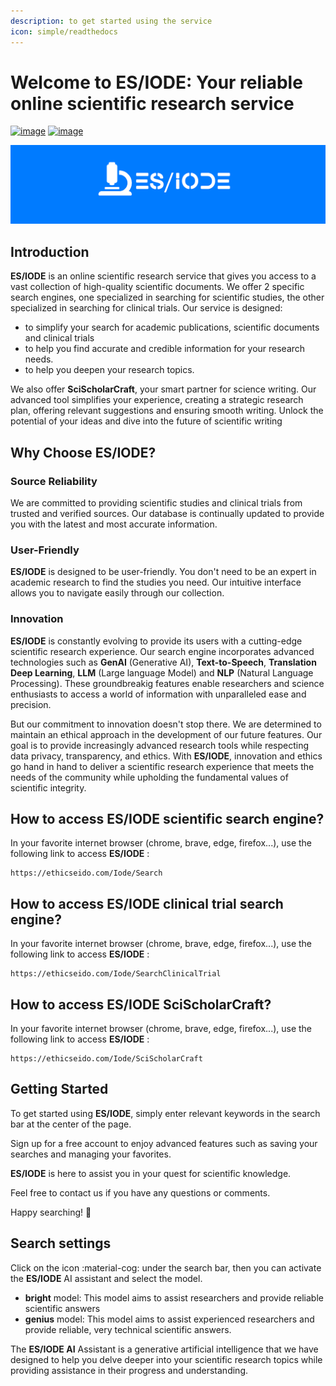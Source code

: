 ```yaml
---
description: to get started using the service
icon: simple/readthedocs
---
```

# Welcome to ES/IODE: Your reliable online scientific research service

[![image](https://img.shields.io/badge/version-3.1-blue)](changelog.md)
[![image](https://img.shields.io/badge/.NET-5C2D91?logo=.net&logoColor=white)](https://learn.microsoft.com/dotnet/)

[![logo](assets/background_es-iode-logo-v3.png)](https://ethicseido.com/Iode/Iode)


## **Introduction**

__ES/IODE__ is an online scientific research service that gives you access to a vast collection of high-quality scientific documents. We offer 2 specific search engines, one specialized in searching for scientific studies, the other specialized in searching for clinical trials.
Our service is designed:

- to simplify your search for academic publications, scientific documents and clinical trials
- to help you find accurate and credible information for your research needs.
- to help you deepen your research topics.

We also offer __SciScholarCraft__, your smart partner for science writing. Our advanced tool simplifies your experience, creating a strategic research plan, offering relevant suggestions and ensuring smooth writing. Unlock the potential of your ideas and dive into the future of scientific writing

## **Why Choose ES/IODE?**

<!-- ### Advanced Search
__ES/IODE__ offers advanced search capabilities that allow you to specify your search criteria to obtain specific results. You can filter by field, date, authors, keywords, and much more. This ensures that you get relevant results for your subject. -->

### Source Reliability
We are committed to providing scientific studies and clinical trials from trusted and verified sources. Our database is continually updated to provide you with the latest and most accurate information.

### User-Friendly
__ES/IODE__ is designed to be user-friendly. You don't need to be an expert in academic research to find the studies you need. Our intuitive interface allows you to navigate easily through our collection.

### Innovation
__ES/IODE__ is constantly evolving to provide its users with a cutting-edge scientific research experience. Our search engine incorporates advanced technologies such as __GenAI__ (Generative AI), __Text-to-Speech__, __Translation Deep Learning__, __LLM__ (Large language Model) and __NLP__ (Natural Language Processing). These groundbreakig features enable researchers and science enthusiasts to access a world of information with unparalleled ease and precision.

But our commitment to innovation doesn't stop there. We are determined to maintain an ethical approach in the development of our future features. Our goal is to provide increasingly advanced research tools while respecting data privacy, transparency, and ethics. With __ES/IODE__, innovation and ethics go hand in hand to deliver a scientific research experience that meets the needs of the community while upholding the fundamental values of scientific integrity.

## **How to access ES/IODE scientific search engine?**

In your favorite internet browser (chrome, brave, edge, firefox...), use the following link to access __ES/IODE__ :

```
https://ethicseido.com/Iode/Search
```

## **How to access ES/IODE clinical trial search engine?**

In your favorite internet browser (chrome, brave, edge, firefox...), use the following link to access __ES/IODE__ :

```
https://ethicseido.com/Iode/SearchClinicalTrial
```

## **How to access ES/IODE SciScholarCraft?**

In your favorite internet browser (chrome, brave, edge, firefox...), use the following link to access __ES/IODE__ :

```
https://ethicseido.com/Iode/SciScholarCraft
```

## **Getting Started**

To get started using __ES/IODE__, simply enter relevant keywords in the search bar at the center of the page.

Sign up for a free account to enjoy advanced features such as saving your searches and managing your favorites.

__ES/IODE__ is here to assist you in your quest for scientific knowledge. 

Feel free to contact us if you have any questions or comments. 

Happy searching! :rocket:

## **Search settings**

Click on the icon :material-cog: under the search bar, then you can activate the __ES/IODE__ AI assistant and select the model.

- __bright__ model: This model aims to assist researchers and provide reliable scientific answers
- __genius__ model: This model aims to assist experienced researchers and provide reliable, very technical scientific answers. 

The __ES/IODE AI__ Assistant is a generative artificial intelligence that we have designed to help you delve deeper into your scientific research topics while providing assistance in their progress and understanding.
